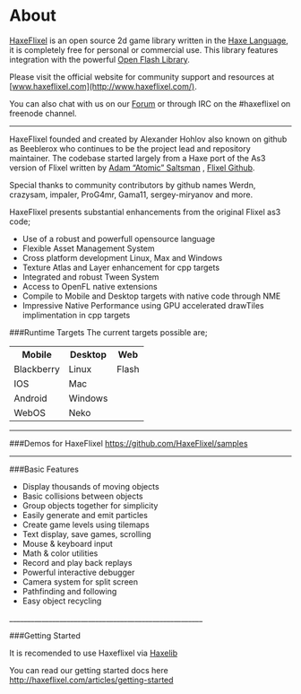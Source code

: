 About
=
[HaxeFlixel](http://www.haxeflixel.com/) is an open source 2d game library written in the [Haxe Language](http://www.haxe.org/), it is completely free for personal or commercial use. This library features integration with the powerful [Open Flash Library](https://github.com/openfl).

Please visit the official website for community support and resources at [www.haxeflixel.com](http://www.haxeflixel.com/).

You can also chat with us on our [Forum](http://www.haxeflixel.com/forum/) or through IRC on the #haxeflixel on freenode channel.
______________________________________________________

HaxeFlixel founded and created by Alexander Hohlov also known on github as Beeblerox who continues to be the project lead and repository maintainer. The codebase started largely from a Haxe port of the As3 version of Flixel written by [Adam “Atomic” Saltsman](http://www.adamatomic.com/) , [Flixel Github](https://github.com/AdamAtomic/flixel).

Special thanks to community contributors by github names Werdn, crazysam, impaler, ProG4mr, Gama11, sergey-miryanov and more.

HaxeFlixel presents substantial enhancements from the original Flixel as3 code;
<ul>
<li>Use of a robust and powerfull opensource language</li>
<li>Flexible Asset Management System</li>
<li>Cross platform development Linux, Max and Windows</li>
<li>Texture Atlas and Layer enhancement for cpp targets</li>
<li>Integrated and robust Tween System</li>
<li>Access to OpenFL native extensions</li>
<li>Compile to Mobile and Desktop targets with native code through NME</li>
<li>Impressive Native Performance using GPU accelerated drawTiles implimentation in cpp targets</li>
</ul>


###Runtime Targets
The current targets possible are;

<table>
  <tr>
    <th>Mobile</th>
    <th>Desktop</th>
    <th>Web</th>
  </tr>
  <tr>
    <td>Blackberry</td>
    <td>Linux</td>
    <td>Flash</td>
  </tr>
  <tr>
    <td>IOS</td>
    <td>Mac</td>
    <td></td>
  </tr>
  <tr>
    <td>Android</td>
    <td>Windows</td>
    <td></td>
  </tr>
  <tr>
    <td>WebOS</td>
    <td>Neko</td>
    <td></td>
  </tr>
</table>

______________________________________________________

###Demos for HaxeFlixel
https://github.com/HaxeFlixel/samples

______________________________________________________

###Basic Features

<ul>
<li>Display thousands of moving objects</li>
<li>Basic collisions between objects</li>
<li>Group objects together for simplicity</li>
<li>Easily generate and emit particles</li>
<li>Create game levels using tilemaps</li>
<li>Text display, save games, scrolling</li>
<li>Mouse & keyboard input</li>
<li>Math & color utilities</li>
<li>Record and play back replays</li>
<li>Powerful interactive debugger</li>
<li>Camera system for split screen</li>
<li>Pathfinding and following</li>
<li>Easy object recycling</li>
</ul>
______________________________________________________

###Getting Started

It is recomended to use Haxeflixel via [Haxelib](http://lib.haxe.org/p/flixel)

You can read our getting started docs here
http://haxeflixel.com/articles/getting-started

